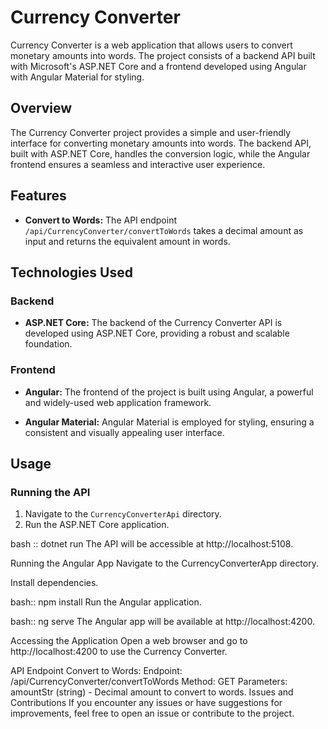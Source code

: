 # Currency Converter

Currency Converter is a web application that allows users to convert monetary amounts into words. The project consists of a backend API built with Microsoft's ASP.NET Core and a frontend developed using Angular with Angular Material for styling.

## Overview

The Currency Converter project provides a simple and user-friendly interface for converting monetary amounts into words. The backend API, built with ASP.NET Core, handles the conversion logic, while the Angular frontend ensures a seamless and interactive user experience.

## Features

- **Convert to Words:** The API endpoint `/api/CurrencyConverter/convertToWords` takes a decimal amount as input and returns the equivalent amount in words.

## Technologies Used

### Backend

- **ASP.NET Core:** The backend of the Currency Converter API is developed using ASP.NET Core, providing a robust and scalable foundation.

### Frontend

- **Angular:** The frontend of the project is built using Angular, a powerful and widely-used web application framework.

- **Angular Material:** Angular Material is employed for styling, ensuring a consistent and visually appealing user interface.

## Usage

### Running the API

1. Navigate to the `CurrencyConverterApi` directory.
2. Run the ASP.NET Core application.

bash :: dotnet run
The API will be accessible at http://localhost:5108.

Running the Angular App
Navigate to the CurrencyConverterApp directory.

Install dependencies.

bash:: npm install
Run the Angular application.

bash:: ng serve
The Angular app will be available at http://localhost:4200.

Accessing the Application
Open a web browser and go to http://localhost:4200 to use the Currency Converter.

API Endpoint
Convert to Words:
Endpoint: /api/CurrencyConverter/convertToWords
Method: GET
Parameters: amountStr (string) - Decimal amount to convert to words.
Issues and Contributions
If you encounter any issues or have suggestions for improvements, feel free to open an issue or contribute to the project.
